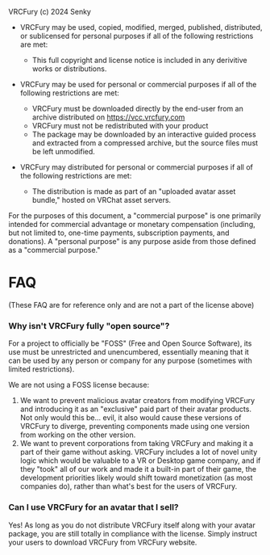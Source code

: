 VRCFury (c) 2024 Senky

* VRCFury may be used, copied, modified, merged, published, distributed, or sublicensed for personal purposes if all of the following restrictions are met:
  * This full copyright and license notice is included in any derivitive works or distributions.

* VRCFury may be used for personal or commercial purposes if all of the following restrictions are met:
  * VRCFury must be downloaded directly by the end-user from an archive distributed on https://vcc.vrcfury.com
  * VRCFury must not be redistributed with your product
  * The package may be downloaded by an interactive guided process and extracted from a compressed archive, but the source files must be left unmodified.

* VRCFury may distributed for personal or commercial purposes if all of the following restrictions are met:
  * The distribution is made as part of an "uploaded avatar asset bundle," hosted on VRChat asset servers.

For the purposes of this document, a "commercial purpose" is one primarily intended for commercial advantage or monetary compensation (including, but not limited to, one-time payments, subscription payments, and donations). A "personal purpose" is any purpose aside from those defined as a "commercial purpose."

# FAQ
(These FAQ are for reference only and are not a part of the license above)

### Why isn't VRCFury fully "open source"?

For a project to officially be "FOSS" (Free and Open Source Software), its use must be unrestricted and unencumbered,
essentially meaning that it can be used by any person or company for any purpose (sometimes with limited restrictions).

We are not using a FOSS license because:

1. We want to prevent malicious avatar creators from modifying VRCFury and introducing it as an "exclusive" paid part of their avatar
   products. Not only would this be... evil, it also would cause these versions of VRCFury to diverge, preventing components
   made using one version from working on the other version.
2. We want to prevent corporations from taking VRCFury and making it a part of their game without asking. VRCFury includes
   a lot of novel unity logic which would be valuable to a VR or Desktop game company, and if they "took" all of our work
   and made it a built-in part of their game, the development priorities likely would shift toward monetization (as most
   companies do), rather than what's best for the users of VRCFury.


### Can I use VRCFury for an avatar that I sell?

Yes! As long as you do not distribute VRCFury itself along with your avatar package, you are still totally in
compliance with the license. Simply instruct your users to download VRCFury from VRCFury website.
